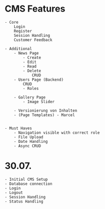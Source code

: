 # CMS Features
    - Core
        Login
        Register
        Session Handling
        Customer Feedback
        
    - Additional
        - News Page
            - Create
            - Edit
            - Read
            - Delete
                CRUD
        - Users Page (Backend)
            CRUD
            - Roles
        
        - Gallery Page
            - Image Slider
            
        - Versionierung von Inhalten
        - (Page Templates) - Marcel
        
        
    - Must Haves
        - Navigation visible with correct role
        - File Upload
        - Date Handling
        - Async CRUD
       
# 30.07.
    - Initial CMS Setup
    - Database connection
    - Login
    - Logout
    - Session Handling
    - Status Handling